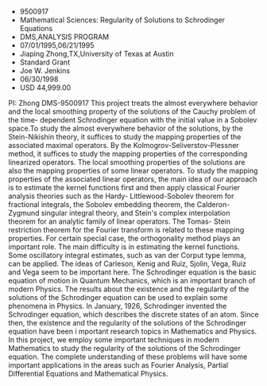 
* 9500917
* Mathematical Sciences: Regularity of Solutions to Schrodinger Equations
* DMS,ANALYSIS PROGRAM
* 07/01/1995,06/21/1995
* Jiaping Zhong,TX,University of Texas at Austin
* Standard Grant
* Joe W. Jenkins
* 06/30/1998
* USD 44,999.00

PI: Zhong DMS-9500917 This project treats the almost everywhere behavior and the
local smoothing property of the solutions of the Cauchy problem of the time-
dependent Schrodinger equation with the initial value in a Sobolev space.To
study the almost everywhere behavior of the solutions, by the Stein-Nikishin
theory, it suffices to study the mapping properties of the associated maximal
operators. By the Kolmogrov-Seliverstov-Plessner method, it suffices to study
the mapping properties of the corresponding linearized operators. The local
smoothing properties of the solutions are also the mapping properties of some
linear operators. To study the mapping properties of the associated linear
operators, the main idea of our approach is to estimate the kernel functions
first and then apply classical Fourier analysis theories such as the Hardy-
Littlewood-Sobolev theorem for fractional integrals, the Sobolev embedding
theorem, the Calderon-Zygmund singular integral theory, and Stein's complex
interpolation theorem for an analytic family of linear operators. The Tomas-
Stein restriction theorem for the Fourier transform is related to these mapping
properties. For certain special case, the orthogonality method plays an
important role. The main difficulty is in estimating the kernel functions. Some
oscillatory integral estimates, such as van der Corput type lemma, can be
applied. The ideas of Carleson, Kenig and Ruiz, Sjolin, Vega, Ruiz and Vega seem
to be important here. The Schrodinger equation is the basic equation of motion
in Quantum Mechanics, which is an important branch of modern Physics. The
results about the existence and the regularity of the solutions of the
Schrodinger equation can be used to explain some phenomena in Physics. In
January, 1926, Schrodinger invented the Schrodinger equation, which describes
the discrete states of an atom. Since then, the existence and the regularity of
the solutions of the Schrodinger equation have been i mportant research topics
in Mathematics and Physics. In this project, we employ some important techniques
in modern Mathematics to study the regularity of the solutions of the
Schrodinger equation. The complete understanding of these problems will have
some important applications in the areas such as Fourier Analysis, Partial
Differential Equations and Mathematical Physics.
